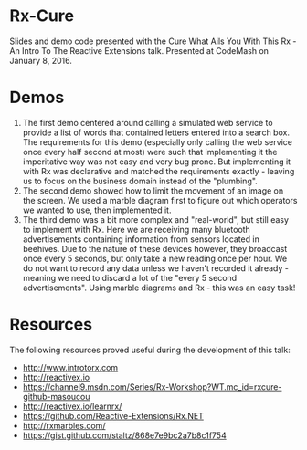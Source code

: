 # Rx-Cure
Slides and demo code presented with the Cure What Ails You With This Rx - An Intro To The Reactive Extensions talk. Presented at CodeMash on January 8, 2016.

# Demos
1. The first demo centered around calling a simulated web service to provide a list of words that contained letters entered into a search box. The requirements for this demo (especially only calling the web service once every half second at most) were such that implementing it the imperitative way was not easy and very bug prone. But implementing it with Rx was declarative and matched the requirements exactly - leaving us to focus on the business domain instead of the "plumbing".
2. The second demo showed how to limit the movement of an image on the screen. We used a marble diagram first to figure out which operators we wanted to use, then implemented it.
3. The third demo was a bit more complex and "real-world", but still easy to implement with Rx. Here we are receiving many bluetooth advertisements containing information from sensors located in beehives. Due to the nature of these devices however, they broadcast once every 5 seconds, but only take a new reading once per hour. We do not want to record any data unless we haven't recorded it already - meaning we need to discard a lot of the "every 5 second advertisements". Using marble diagrams and Rx - this was an easy task!

# Resources
The following resources proved useful during the development of this talk:
* http://www.introtorx.com
* http://reactivex.io
* https://channel9.msdn.com/Series/Rx-Workshop?WT.mc_id=rxcure-github-masoucou
* http://reactivex.io/learnrx/
* https://github.com/Reactive-Extensions/Rx.NET
* http://rxmarbles.com/
* https://gist.github.com/staltz/868e7e9bc2a7b8c1f754
